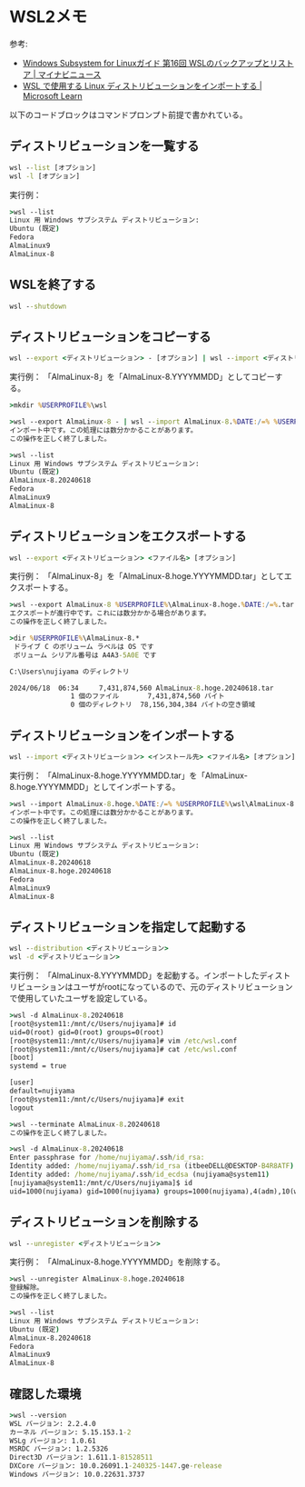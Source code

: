 # WSL2メモ

参考:

* [Windows Subsystem for Linuxガイド 第16回 WSLのバックアップとリストア | マイナビニュース](https://news.mynavi.jp/article/20230407-2647508/)
* [WSL で使用する Linux ディストリビューションをインポートする | Microsoft Learn](https://learn.microsoft.com/ja-jp/windows/wsl/use-custom-distro#add-wsl-specific-components-like-a-default-user)

以下のコードブロックはコマンドプロンプト前提で書かれている。

## ディストリビューションを一覧する

```cmd
wsl --list [オプション]
wsl -l [オプション]
```

実行例：

```cmd
>wsl --list
Linux 用 Windows サブシステム ディストリビューション:
Ubuntu (既定)
Fedora
AlmaLinux9
AlmaLinux-8
```

## WSLを終了する

```cmd
wsl --shutdown 
```

## ディストリビューションをコピーする

```cmd
wsl --export <ディストリビューション> - [オプション] | wsl --import <ディストリビューション> <インストール先> - [オプション]
```

実行例： 「AlmaLinux-8」を「AlmaLinux-8.YYYYMMDD」としてコピーする。

```cmd
>mkdir %USERPROFILE%\wsl

>wsl --export AlmaLinux-8 - | wsl --import AlmaLinux-8.%DATE:/=% %USERPROFILE%\wsl\AlmaLinux-8.%DATE:/=% -
インポート中です。この処理には数分かかることがあります。
この操作を正しく終了しました。

>wsl --list
Linux 用 Windows サブシステム ディストリビューション:
Ubuntu (既定)
AlmaLinux-8.20240618
Fedora
AlmaLinux9
AlmaLinux-8
```

## ディストリビューションをエクスポートする

```cmd
wsl --export <ディストリビューション> <ファイル名> [オプション]
```

実行例： 「AlmaLinux-8」を「AlmaLinux-8.hoge.YYYYMMDD.tar」としてエクスポートする。

```cmd
>wsl --export AlmaLinux-8 %USERPROFILE%\AlmaLinux-8.hoge.%DATE:/=%.tar
エクスポートが進行中です。これには数分かかる場合があります。
この操作を正しく終了しました。

>dir %USERPROFILE%\AlmaLinux-8.*
 ドライブ C のボリューム ラベルは OS です
 ボリューム シリアル番号は A4A3-5A0E です

C:\Users\nujiyama のディレクトリ

2024/06/18  06:34     7,431,874,560 AlmaLinux-8.hoge.20240618.tar
               1 個のファイル       7,431,874,560 バイト
               0 個のディレクトリ  78,156,304,384 バイトの空き領域
```

## ディストリビューションをインポートする

```cmd
wsl --import <ディストリビューション> <インストール先> <ファイル名> [オプション]
```

実行例： 「AlmaLinux-8.hoge.YYYYMMDD.tar」を「AlmaLinux-8.hoge.YYYYMMDD」としてインポートする。

```cmd
>wsl --import AlmaLinux-8.hoge.%DATE:/=% %USERPROFILE%\wsl\AlmaLinux-8.hoge.%DATE:/=% %USERPROFILE%\AlmaLinux-8.hoge.%DATE:/=%.tar
インポート中です。この処理には数分かかることがあります。
この操作を正しく終了しました。

>wsl --list
Linux 用 Windows サブシステム ディストリビューション:
Ubuntu (既定)
AlmaLinux-8.20240618
AlmaLinux-8.hoge.20240618
Fedora
AlmaLinux9
AlmaLinux-8
```

## ディストリビューションを指定して起動する

```cmd
wsl --distribution <ディストリビューション>
wsl -d <ディストリビューション>
```

実行例： 「AlmaLinux-8.YYYYMMDD」を起動する。インポートしたディストリビューションはユーザがrootになっているので、元のディストリビューションで使用していたユーザを設定している。

```cmd
>wsl -d AlmaLinux-8.20240618
[root@system11:/mnt/c/Users/nujiyama]# id
uid=0(root) gid=0(root) groups=0(root)
[root@system11:/mnt/c/Users/nujiyama]# vim /etc/wsl.conf
[root@system11:/mnt/c/Users/nujiyama]# cat /etc/wsl.conf
[boot]
systemd = true

[user]
default=nujiyama
[root@system11:/mnt/c/Users/nujiyama]# exit
logout

>wsl --terminate AlmaLinux-8.20240618
この操作を正しく終了しました。

>wsl -d AlmaLinux-8.20240618
Enter passphrase for /home/nujiyama/.ssh/id_rsa:
Identity added: /home/nujiyama/.ssh/id_rsa (itbeeDELL@DESKTOP-B4R8ATF)
Identity added: /home/nujiyama/.ssh/id_ecdsa (nujiyama@system11)
[nujiyama@system11:/mnt/c/Users/nujiyama]$ id
uid=1000(nujiyama) gid=1000(nujiyama) groups=1000(nujiyama),4(adm),10(wheel),11(cdrom)
```

## ディストリビューションを削除する

```cmd
wsl --unregister <ディストリビューション> 
```

実行例： 「AlmaLinux-8.hoge.YYYYMMDD」を削除する。

```cmd
>wsl --unregister AlmaLinux-8.hoge.20240618
登録解除。
この操作を正しく終了しました。

>wsl --list
Linux 用 Windows サブシステム ディストリビューション:
Ubuntu (既定)
AlmaLinux-8.20240618
Fedora
AlmaLinux9
AlmaLinux-8
```

## 確認した環境

```cmd
>wsl --version
WSL バージョン: 2.2.4.0
カーネル バージョン: 5.15.153.1-2
WSLg バージョン: 1.0.61
MSRDC バージョン: 1.2.5326
Direct3D バージョン: 1.611.1-81528511
DXCore バージョン: 10.0.26091.1-240325-1447.ge-release
Windows バージョン: 10.0.22631.3737
```
